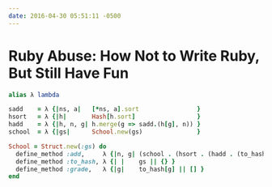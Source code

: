 ```yaml
---
date: 2016-04-30 05:51:11 -0500
---
```

# Ruby Abuse: How Not to Write Ruby, But Still Have Fun
<!-- more -->
```ruby
alias λ lambda

sadd    = λ {|ns, a|   [*ns, a].sort                }
hsort   = λ {|h|       Hash[h.sort]                 }
hadd    = λ {|h, n, g| h.merge(g => sadd.(h[g], n)) }
school  = λ {|gs|      School.new(gs)               }

School = Struct.new(:gs) do
  define_method :add,     λ {|n, g| (school . (hsort . (hadd . (to_hash, n, g)))) }
  define_method :to_hash, λ {| |    gs || {} }
  define_method :grade,   λ {|g|    to_hash[g] || [] }
end
```
